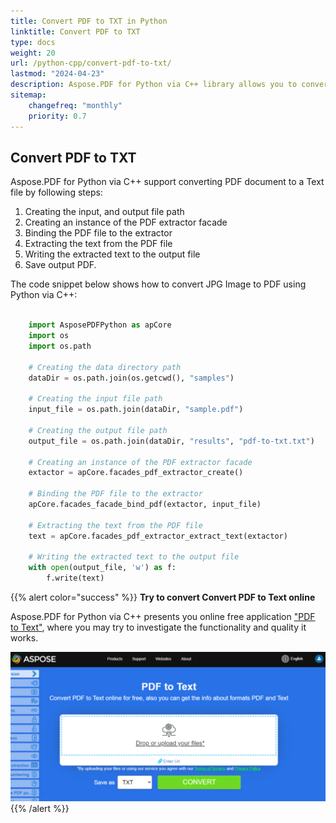 ```yaml
---
title: Convert PDF to TXT in Python
linktitle: Convert PDF to TXT
type: docs
weight: 20
url: /python-cpp/convert-pdf-to-txt/
lastmod: "2024-04-23"
description: Aspose.PDF for Python via C++ library allows you to convert PDF to TXT format using Python. 
sitemap:
    changefreq: "monthly"
    priority: 0.7
---
```


## Convert PDF to TXT

Aspose.PDF for Python via C++ support converting PDF document to a Text file by following steps:

1. Creating the input, and output file path
1. Creating an instance of the PDF extractor facade
1. Binding the PDF file to the extractor
1. Extracting the text from the PDF file
1. Writing the extracted text to the output file
1. Save output PDF.

The code snippet below shows how to convert JPG Image to PDF using Python via C++:

```python

    import AsposePDFPython as apCore
    import os
    import os.path

    # Creating the data directory path
    dataDir = os.path.join(os.getcwd(), "samples")

    # Creating the input file path
    input_file = os.path.join(dataDir, "sample.pdf")

    # Creating the output file path
    output_file = os.path.join(dataDir, "results", "pdf-to-txt.txt")

    # Creating an instance of the PDF extractor facade
    extactor = apCore.facades_pdf_extractor_create()

    # Binding the PDF file to the extractor
    apCore.facades_facade_bind_pdf(extactor, input_file)

    # Extracting the text from the PDF file
    text = apCore.facades_pdf_extractor_extract_text(extactor)

    # Writing the extracted text to the output file
    with open(output_file, 'w') as f:
        f.write(text)
```

{{% alert color="success" %}}
**Try to convert Convert PDF to Text online**

Aspose.PDF for Python via C++ presents you online free application ["PDF to Text"](https://products.aspose.app/pdf/conversion/pdf-to-txt), where you may try to investigate the functionality and quality it works.

[![Aspose.PDF Convertion PDF to Text with Free App](pdf_to_text.png)](https://products.aspose.app/pdf/conversion/pdf-to-txt)
{{% /alert %}}
